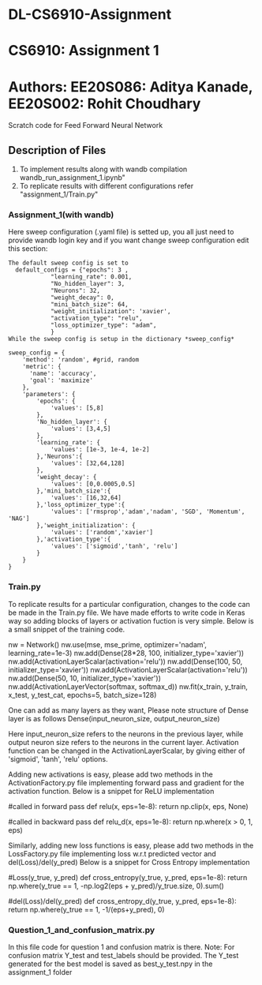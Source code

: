 # DL-CS6910-Assignment

# CS6910: Assignment 1
# Authors: EE20S086: Aditya Kanade, EE20S002: Rohit Choudhary
Scratch code for Feed Forward Neural Network

## Description of Files
1. To implement results along with wandb compilation wandb_run_assignment_1.ipynb"
2. To replicate results with different configurations refer "assignment_1/Train.py"

### Assignment_1(with wandb)
Here sweep configuration (.yaml file) is setted up, you all just need to provide wandb login key and if you want change sweep configuration edit this section:
```
The default sweep config is set to
  default_configs = {"epochs": 3 ,
            "learning_rate": 0.001,
            "No_hidden_layer": 3,
            "Neurons": 32,
            "weight_decay": 0,
            "mini_batch_size": 64,
            "weight_initialization": 'xavier',
            "activation_type": "relu",
            "loss_optimizer_type": "adam",
            }
While the sweep config is setup in the dictionary *sweep_config*

sweep_config = {
    'method': 'random', #grid, random
    'metric': {
      'name': 'accuracy',
      'goal': 'maximize'   
    },
    'parameters': {
        'epochs': {
            'values': [5,8]
        },
        'No_hidden_layer': {
            'values': [3,4,5]
        },
        'learning_rate': {
            'values': [1e-3, 1e-4, 1e-2]
        },'Neurons':{
            'values': [32,64,128]
        },
        'weight_decay': {
            'values': [0,0.0005,0.5]
        },'mini_batch_size':{
            'values': [16,32,64]
        },'loss_optimizer_type':{
            'values': ['rmsprop','adam','nadam', 'SGD', 'Momentum', 'NAG']
        },'weight_initialization': {
            'values': ['random','xavier']
        },'activation_type':{
            'values': ['sigmoid','tanh', 'relu']
        }
    }
}
```

### Train.py

To replicate results for a particular configuration, changes to the code can be made in the Train.py file. We have made efforts to write code in Keras way
so adding blocks of layers or activation fuction is very simple. Below is a small snippet of the training code.

nw = Network()
nw.use(mse, mse_prime, optimizer='nadam', learning_rate=1e-3)
nw.add(Dense(28*28, 100, initializer_type='xavier'))
nw.add(ActivationLayerScalar(activation='relu'))
nw.add(Dense(100, 50, initializer_type='xavier'))
nw.add(ActivationLayerScalar(activation='relu'))
nw.add(Dense(50, 10, initializer_type='xavier'))
nw.add(ActivationLayerVector(softmax, softmax_d))
nw.fit(x_train, y_train, x_test, y_test_cat, epochs=5, batch_size=128)


One can add as many layers as they want, Please note structure of Dense layer is as follows Dense(input_neuron_size, output_neuron_size)

Here input_neuron_size refers to the neurons in the previous layer, while output neuron size refers to the neurons in the current layer.
Activation function can be changed in the ActivationLayerScalar, by giving either of 'sigmoid', 'tanh', 'relu' options.

Adding new activations is easy, please add two methods in the ActivationFactory.py file implementing forward pass and gradient for the activation function. 
Below is a snippet for ReLU implementation

#called in forward pass
def relu(x, eps=1e-8):
    return np.clip(x, eps, None)

#called in backward pass
def relu_d(x, eps=1e-8):
    return np.where(x > 0, 1, eps)


Similarly, adding new loss functions is easy, please add two methods in the LossFactory.py file implementing loss w.r.t predicted vector and del(Loss)/del(y_pred)
Below is a snippet for Cross Entropy implementation

#Loss(y_true, y_pred)
def cross_entropy(y_true, y_pred, eps=1e-8):
    return np.where(y_true == 1, -np.log2(eps + y_pred)/y_true.size, 0).sum()

#del(Loss)/del(y_pred)
def cross_entropy_d(y_true, y_pred, eps=1e-8):
    return np.where(y_true == 1, -1/(eps+y_pred), 0)


### Question_1_and_confusion_matrix.py

In this file code for question 1 and confusion matrix is there.
Note: For confusion matrix Y_test and test_labels should be provided.
The Y_test generated for the best model is saved as best_y_test.npy in the assignment_1 folder
<!-- 
### [Check out our project workspace](https://wandb.ai/vrunda/CS6910_Assignment1?workspace=user-vrunda)
### [Check out project detailed report](https://wandb.ai/vrunda/CS6910_Assignment1/reports/CS6910-Assignment-1--Vmlldzo1MzI4NjE) -->
